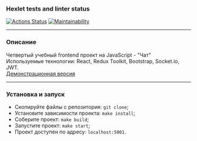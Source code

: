 ### Hexlet tests and linter status
[![Actions Status](https://github.com/Andrew52F/frontend-project-12/workflows/hexlet-check/badge.svg)](https://github.com/Andrew52F/frontend-project-12/actions)
[![Maintainability](https://api.codeclimate.com/v1/badges/141c289c6fb3c3399719/maintainability)](https://codeclimate.com/github/Andrew52F/frontend-project-12/maintainability)

----
### Описание


Четвертый учебный frontend проект на JavaScript - "Чат"<br>
Используемые технологии: React, Redux Toolkit, Bootstrap, Socket.io, JWT.<br>
[Демонстрационная версия](https://frontend-chat-1.herokuapp.com/)

---

### Установка и запуск

- Скопируйте файлы с репозитория: `git clone`;
- Установите зависимости проекта: `make install`;
- Соберите проект: `make build`;
- Запустите проект: `make start`;
- Проект доступен по адресу: `localhost:5001`.

